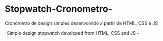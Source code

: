 # Stopwatch-Cronometro-
Cronômetro de design simples desenvolvido a partir de HTML, CSS e JS

-Simple design stopwatch developed from HTML, CSS and JS -
